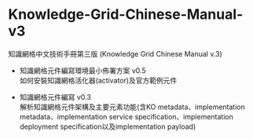 # Knowledge-Grid-Chinese-Manual-v3
知識網格中文技術手冊第三版 (Knowledge Grid Chinese Manual v.3)

- 知識網格元件編寫環境最小佈署方案 v0.5  
如何安裝知識網格活化器(activator)及官方範例元件

- 知識網格元件編寫 v0.3  
解析知識網格元件架構及主要元素功能(含KO metadata、implementation metadata、implementation service specification、implementation deployment specification以及implementation payload)  
